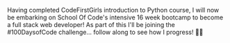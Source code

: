 Having completed CodeFirstGirls introduction to Python course, I will now be embarking on School Of Code's intensive 16 week bootcamp to become a full stack web developer! As part of this I'll be joining the #100DaysofCode challenge... follow along to see how I progress! 👩‍💻


<!--
**sarahsalmean/sarahsalmean** is a ✨ _special_ ✨ repository because its `README.md` (this file) appears on your GitHub profile.

Here are some ideas to get you started:

- 🔭 I’m currently working on ...
- 🌱 I’m currently learning ...
- 👯 I’m looking to collaborate on ...
- 🤔 I’m looking for help with ...
- 💬 Ask me about ...
- 📫 How to reach me: ...
- 😄 Pronouns: ...
- ⚡ Fun fact: ...
-->
